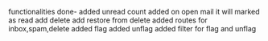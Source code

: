 functionalities done-
added unread count
added on open mail it will marked as read
add delete
add restore from delete
added routes for inbox,spam,delete
added flag
added unflag
added filter for flag and unflag

